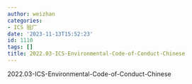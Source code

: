 ```yaml
---
author: weizhan
categories:
- ICS 验厂
date: '2023-11-13T15:52:23'
id: 1110
tags: []
title: 2022.03-ICS-Environmental-Code-of-Conduct-Chinese
---
```


2022.03-ICS-Environmental-Code-of-Conduct-Chinese

